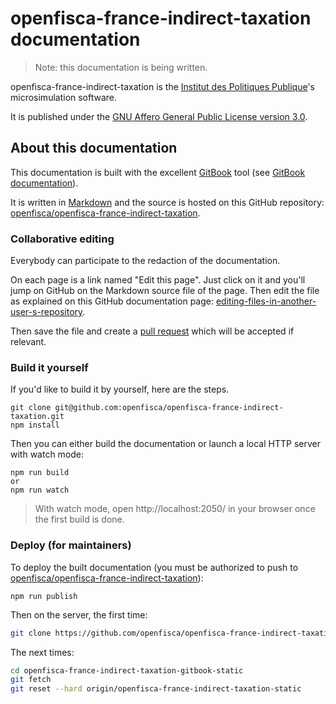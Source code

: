 # openfisca-france-indirect-taxation documentation

> Note: this documentation is being written.

openfisca-france-indirect-taxation is the [Institut des Politiques Publique](www.ipp.eu)'s microsimulation software.

It is published under the [GNU Affero General Public License version 3.0](http://www.gnu.org/licenses/agpl-3.0.html).

## About this documentation

This documentation is built with the excellent [GitBook](https://github.com/GitbookIO/gitbook) tool
(see [GitBook documentation](http://help.gitbook.com/)).

It is written in [Markdown](http://help.gitbook.com/format/markdown.html)
and the source is hosted on this GitHub repository:
[openfisca/openfisca-france-indirect-taxation](https://github.com:openfisca/openfisca-france-indirect-taxation.git).

### Collaborative editing

Everybody can participate to the redaction of the documentation.

On each page is a link named "Edit this page".
Just click on it and you'll jump on GitHub on the Markdown source file of the page.
Then edit the file as explained on this GitHub documentation page:
[editing-files-in-another-user-s-repository](https://help.github.com/articles/editing-files-in-another-user-s-repository/).

Then save the file and create a [pull request](https://help.github.com/articles/creating-a-pull-request/) which will be
accepted if relevant.

### Build it yourself

If you'd like to build it by yourself, here are the steps.

```
git clone git@github.com:openfisca/openfisca-france-indirect-taxation.git
npm install
```

Then you can either build the documentation or launch a local HTTP server with watch mode:

```
npm run build
or
npm run watch
```

> With watch mode, open http://localhost:2050/ in your browser once the first build is done.

### Deploy (for maintainers)

To deploy the built documentation
(you must be authorized to push to [openfisca/openfisca-france-indirect-taxation](https://github.com/openfisca/openfisca-france-indirect-taxation)):

```
npm run publish
```

Then on the server, the first time:

```bash
git clone https://github.com/openfisca/openfisca-france-indirect-taxation.git --branch gitbook-static openfisca-france-indirect-taxation-gitbook-static
```

The next times:

```bash
cd openfisca-france-indirect-taxation-gitbook-static
git fetch
git reset --hard origin/openfisca-france-indirect-taxation-static
```
